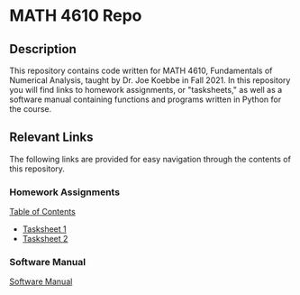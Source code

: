 # MATH 4610 Repo

## Description 
This repository contains code written for MATH 4610, Fundamentals of Numerical Analysis, taught by Dr. Joe Koebbe in Fall 2021. In this repository
you will find links to homework assignments, or "tasksheets," as well as a software manual containing functions and programs written in 
Python for the course. 

## Relevant Links 
The following links are provided for easy navigation through the contents of this repository.

### Homework Assignments
[Table of Contents](https://mac-cutler.github.io/math4610/Table-of-Contents)
  * [Tasksheet 1](https://mac-cutler.github.io/math4610/Table-of-Contents/Tasksheet1)
  * [Tasksheet 2](https://mac-cutler.github.io/math4610/Table-of-Contents/Tasksheet2)

### Software Manual
[Software Manual](https://mac-cutler.github.io/math4610/Software-Manual)

